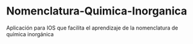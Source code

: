 # Nomenclatura-Quimica-Inorganica
Aplicación para IOS que facilita el aprendizaje de la nomenclatura de química inorgánica
